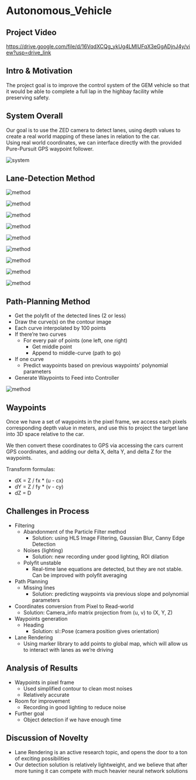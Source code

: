 # Autonomous_Vehicle

## Project Video

https://drive.google.com/file/d/16VqdXCQg_ykUg4LMIUFqX3eGgADjnJ4y/view?usp=drive_link  

## Intro & Motivation

The project goal is to improve the control system of the GEM vehicle so that it would be able to complete a full lap in the highbay facility while preserving safety.

## System Overall

Our goal is to use the ZED camera to detect lanes, using depth values to create a real world mapping of these lanes in relation to the car.  
Using real world coordinates, we can interface directly with the provided Pure-Pursuit GPS waypoint follower.

![system](images/image1.png)

## Lane-Detection Method

![method](images/image2.png)

![method](images/image3.png)

![method](images/image4.png)

![method](images/image5.png)

![method](images/image6.png)

![method](images/image7.png)

![method](images/image8.png)

![method](images/image9.png)

![method](images/image10.png)

## Path-Planning Method

- Get the polyfit of the detected lines (2 or less)
- Draw the curve(s) on the contour image
- Each curve interpolated by 100 points
- If there’re two curves
  - For every pair of points (one left, one right)
    - Get middle point
    - Append to middle-curve (path to go)
- If one curve
  - Predict waypoints based on previous waypoints’ polynomial parameters
- Generate Waypoints to Feed into Controller

![method](images/image11.png)

## Waypoints

Once we have a set of waypoints in the pixel frame, we access each pixels corresponding depth value in meters, and use this to project the target lane into 3D space relative to the car. 

We then convert these coordinates to GPS via accessing the cars current GPS coordinates, and adding our delta X, delta Y, and delta Z for the waypoints.

Transform formulas:

- dX = Z / fx * (u - cx) 
- dY = Z / fy * (v - cy) 
- dZ = D

## Challenges in Process

- Filtering
  - Abandonment of the Particle Filter method
    - Solution: using HLS Image Filtering, Gaussian Blur, Canny Edge Detection
  - Noises (lighting)
    - Solution: new recording under good lighting, ROI dilation
  - Polyfit unstable
    - Real-time lane equations are detected, but they are not stable. Can be improved with polyfit averaging
- Path Planning
  - Missing lines
    - Solution: predicting waypoints via previous slope and polynomial parameters
- Coordinates conversion from Pixel to Read-world
  - Solution: Camera_info matrix projection from (u, v) to (X, Y, Z)
- Waypoints generation
  - Heading
    - Solution: sl::Pose (camera position gives orientation)
- Lane Rendering
  - Using marker library to add points to global map, which will allow us to interact with lanes as we’re driving

## Analysis of Results

- Waypoints in pixel frame
  - Used simplified contour to clean most noises
  - Relatively accurate
- Room for improvement
  - Recording in good lighting to reduce noise
- Further goal
  - Object detection if we have enough time
 
## Discussion of Novelty

- Lane Rendering is an active research topic, and opens the door to a ton of exciting possibilities
- Our detection solution is relatively lightweight, and we believe that after more tuning it can compete with much heavier neural network solutions

